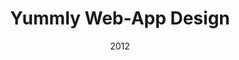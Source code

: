 ---
layout: case-study
title: Yummly Web-App Design
permalink: /case-studies/yummly/index.html

role: UX Lead
agency: Cuban Council
agency-link: http://www.cubancouncil.com
date: 2012
client: Yummly
client-link: https://www.yummly.com/

background-image: /assets/images/bg-yummly.png


overview: <p>Yummly had an incredible algorithm for diving deep into a wealth of aggregated recipe content. If you needed to find the best gluten-free low-carb chocolate chip cookies, Yummly had you covered. If you were lactose intolerant and never wanted to see  a recipe with dairy in it, you could set it up and be on your way. However, if you were not a power-user & just looking for inspiration for what to eat you were out of luck.</p>

challenge: <p>Yummly’s initial design was barely more than a proof of concept that included a minimal (barren) homepage & a robust (overwhelming) set of search filters. Our goal was to design a web application that worked for a wide set of users.</p>

solution: <p>Working from the ground up to create a web-application that was simple, yet powerful. We based our decisions on user research and created an experience that would work for multiple audiences. We also created designs that worked just as well for low content situations (recipe without a photo, new user profile) as well as it worked for the best-case examples.</p>
solution-image: yummly-solution.png

feature1-title: Homepage Concepting
feature1-content: <p>The homepage was the initial touch-point for both first-time & returning users & we had to create a page that did a lot of work. We created sketches of several different approaches - “Recommendation Engine” grouped liked concepts in a Netflix style (kale & garlic side-dishes), “Friend Feed” populated the homepage with content liked by users you follow (or power users for those new to the experience), “Food Trend” was an approach that put a weekly focus on an in-season ingredient (rhubarb) or a specific event (Fourth of July BBQ).</p>
feature1-image: yummly-feature-homepage.png

feature2-title: Designing for Mindsets
feature2-content: <p>We designed the site to work not for unique personas, but rather different mindsets, understanding that in a single session a person could jump between several modes.</p><ul><li><strong>Search for the Best:</strong> &ldquo;I want to make the best chocolate chip cookies&rdquo;</li><li><strong>Looking for Inspiration:</strong> &ldquo;I just want to see lots of great photos to inspire dishes I make in the future&rdquo;</li><li><strong>What can i Make from my Fridge:</strong> &ldquo;I have chicken &amp; kale that I need to use tonight, what should I make&rdquo;</li><li><strong>Taste Profile Builder:</strong> &ldquo;I love that Yummly learns what I like &amp; tailors recipes for my needs showing me recipes that I want to actually make&rdquo;</li><li><strong>Recipe Box:</strong> &ldquo;I use Yummly to store all of my recipes, it makes it so easy to come back to &amp; find what I am looking for&rdquo;</li></ul>
feature2-image: yummly-feature-mindsets.png

feature3-title: Yum
feature3-content: <p>Each recipe on the previous site had no less than 5 interaction points - A &ldquo;Save&rdquo; button, an &ldquo;I’m Interested&rdquo; button, a rating, Facebook “like” & email. Many of these buttons were vague, had user-intention overlap (what case determines when I&#58; save, like or click i’m interested) & many had no easy way to surface previously “i’m interested” recipes. Our solution was to combine as many features as possible into one branded experience. Clicking “Yum” would save the recipe to you profile, it would signal to others that you are interested in the recipe, it would populate on the Facebook social graph & add importance/weighting to the individual recipe.</p>
feature3-image: yummly-feature-yumbutton.png

feature4-title: Onboarding
feature4-content: <p>Yummly is a powerful application &amp; becomes more powerful the more you interacted with the platform. To help facilitate we created a light-touch onboarding that began to move your preferences upon registration.</p>
feature4-image: yummly-feature-onboarding.png

feature5-title: 
feature5-content:
feature5-image: 

my-role: <p>I was the sole/lead UX designer. I worked closely with the leadership team at Yummly to ensure that we were tracking each step of the way. Working with the Yummly team was very collaborative, often including sketches that took over walls that became more and more refined as the project moved forward.</p>

related1-title: Resource Furniture Site Design
related1-link: resource-furniture

related2-title: Starbucks Site Design
related2-link: starbucks

---